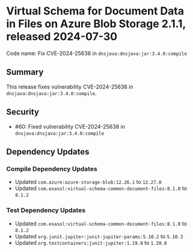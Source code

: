 # Virtual Schema for Document Data in Files on Azure Blob Storage 2.1.1, released 2024-07-30

Code name: Fix CVE-2024-25638 in `dnsjava:dnsjava:jar:3.4.0:compile`

## Summary

This release fixes vulnerability CVE-2024-25638 in `dnsjava:dnsjava:jar:3.4.0:compile`.

## Security

* #60: Fixed vulnerability CVE-2024-25638 in `dnsjava:dnsjava:jar:3.4.0:compile`

## Dependency Updates

### Compile Dependency Updates

* Updated `com.azure:azure-storage-blob:12.26.1` to `12.27.0`
* Updated `com.exasol:virtual-schema-common-document-files:8.1.0` to `8.1.2`

### Test Dependency Updates

* Updated `com.exasol:virtual-schema-common-document-files:8.1.0` to `8.1.2`
* Updated `org.junit.jupiter:junit-jupiter-params:5.10.2` to `5.10.3`
* Updated `org.testcontainers:junit-jupiter:1.19.8` to `1.20.0`
